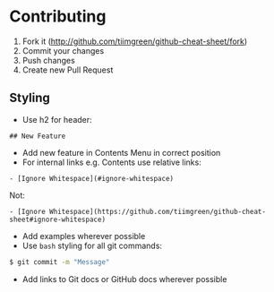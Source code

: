 # Contributing

1. Fork it (http://github.com/tiimgreen/github-cheat-sheet/fork)
2. Commit your changes
3. Push changes
4. Create new Pull Request

## Styling

- Use h2 for header:
```
## New Feature
```
- Add new feature in Contents Menu in correct position
- For internal links e.g. Contents use relative links:
```
- [Ignore Whitespace](#ignore-whitespace)
```
Not:
```
- [Ignore Whitespace](https://github.com/tiimgreen/github-cheat-sheet#ignore-whitespace)
```
- Add examples wherever possible
- Use `bash` styling for all git commands:
```bash
$ git commit -m "Message"
```
- Add links to Git docs or GitHub docs wherever possible
